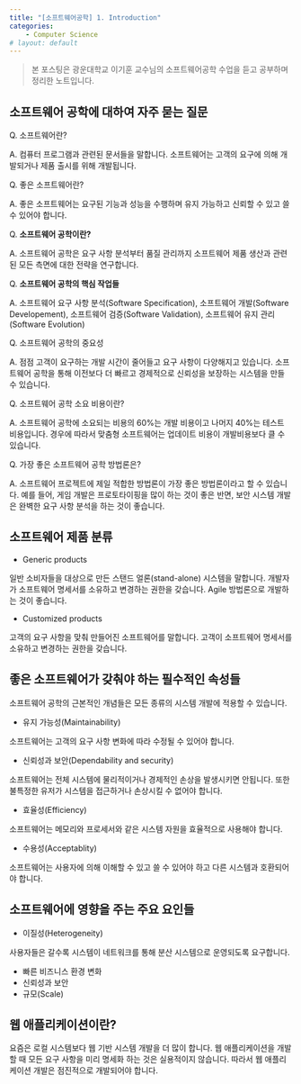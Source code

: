 ```yaml
---
title: "[소프트웨어공학] 1. Introduction"
categories:
    - Computer Science
# layout: default
---
```

> 본 포스팅은 광운대학교 이기훈 교수님의 소프트웨어공학 수업을 듣고 공부하며 정리한 노트입니다.

소프트웨어 공학에 대하여 자주 묻는 질문
---

Q. 소프트웨어란?

A. 컴퓨터 프로그램과 관련된 문서들을 말합니다. 소프트웨어는 고객의 요구에 의해 개발되거나 제품 출시를 위해 개발됩니다.

Q. 좋은 소프트웨어란?

A. 좋은 소프트웨어는 요구된 기능과 성능을 수행하며 유지 가능하고 신뢰할 수 있고 쓸 수 있어야 합니다.

Q. **소프트웨어 공학이란?**

A. 소프트웨어 공학은 요구 사항 분석부터 품질 관리까지 소프트웨어 제품 생산과 관련된 모든 측면에 대한 전략을 연구합니다. 

Q. **소프트웨어 공학의 핵심 작업들**

A. 소프트웨어 요구 사항 분석(Software Specification), 소프트웨어 개발(Software Developement), 소프트웨어 검증(Software Validation), 소프트웨어 유지 관리(Software Evolution)

Q. 소프트웨어 공학의 중요성

A. 점점 고객이 요구하는 개발 시간이 줄어들고 요구 사항이 다양해지고 있습니다. 소프트웨어 공학을 통해 이전보다 더 빠르고 경제적으로 신뢰성을 보장하는 시스템을 만들 수 있습니다. 

Q. 소프트웨어 공학 소요 비용이란?

A. 소프트웨어 공학에 소요되는 비용의 60%는 개발 비용이고 나머지 40%는 테스트 비용입니다. 경우에 따라서 맞춤형 소프트웨어는 업데이트 비용이 개발비용보다 클 수 있습니다.

Q. 가장 좋은 소프트웨어 공학 방법론은?

A. 소프트웨어 프로젝트에 제일 적합한 방법론이 가장 좋은 방법론이라고 할 수 있습니다. 예를 들어, 게임 개발은 프로토타이핑을 많이 하는 것이 좋은 반면, 보안 시스템 개발은 완벽한 요구 사항 분석을 하는 것이 좋습니다.

소프트웨어 제품 분류
---

- Generic products

일반 소비자들을 대상으로 만든 스탠드 얼론(stand-alone) 시스템을 말합니다. 개발자가 소프트웨어 명세서를 소유하고 변경하는 권한을 갖습니다. Agile 방법론으로 개발하는 것이 좋습니다.

- Customized products

고객의 요구 사항을 맞춰 만들어진 소프트웨어를 말합니다. 고객이 소프트웨어 명세서를 소유하고 변경하는 권한을 갖습니다.

**좋은 소프트웨어가 갖춰야 하는 필수적인 속성들**
---

소프트웨어 공학의 근본적인 개념들은 모든 종류의 시스템 개발에 적용할 수 있습니다.

- 유지 가능성(Maintainability)

소프트웨어는 고객의 요구 사항 변화에 따라 수정될 수 있어야 합니다. 

- 신뢰성과 보안(Dependability and security)

소프트웨어는 전체 시스템에 물리적이거나 경제적인 손상을 발생시키면 안됩니다. 또한 불특정한 유저가 시스템을 접근하거나 손상시킬 수 없어야 합니다.

- 효율성(Efficiency)

소프트웨어는 메모리와 프로세서와 같은 시스템 자원을 효율적으로 사용해야 합니다.

- 수용성(Acceptablity)

소프트웨어는 사용자에 의해 이해할 수 있고 쓸 수 있어야 하고 다른 시스템과 호환되어야 합니다.

소프트웨어에 영향을 주는 주요 요인들
---

- 이질성(Heterogeneity)

사용자들은 갈수록 시스템이 네트워크를 통해 분산 시스템으로 운영되도록 요구합니다.

- 빠른 비즈니스 환경 변화
- 신뢰성과 보안
- 규모(Scale)

웹 애플리케이션이란?
---

요즘은 로컬 시스템보다 웹 기반 시스템 개발을 더 많이 합니다. 웹 애플리케이션을 개발할 때 모든 요구 사항을 미리 명세화 하는 것은 실용적이지 않습니다. 따라서 웹 애플리케이션 개발은 점진적으로 개발되어야 합니다.